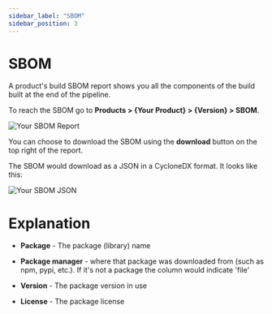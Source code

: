 ```yaml
---
sidebar_label: "SBOM"
sidebar_position: 3
---
```


# SBOM

A product's build SBOM report shows you all the components of the build built at the end of the pipeline. 

To reach the SBOM go to **Products > {Your Product} > {Version} > SBOM**.

<img src='../../../../img/start/sbom-start.jpg' alt='Your SBOM Report'/>

You can choose to download the SBOM using the **download** button on the top right of the report.

The SBOM would download as a JSON in a CycloneDX format. It looks like this:

<img src='../../../../img/start/sbom-json-start.jpg' alt='Your SBOM JSON'/>

# Explanation

* **Package** - The package (library) name 

* **Package manager** - where that package was downloaded from  (such as npm, pypi, etc.). If it's not a package the column would indicate 'file'

* **Version** - The package version in use

* **License** - The package license


